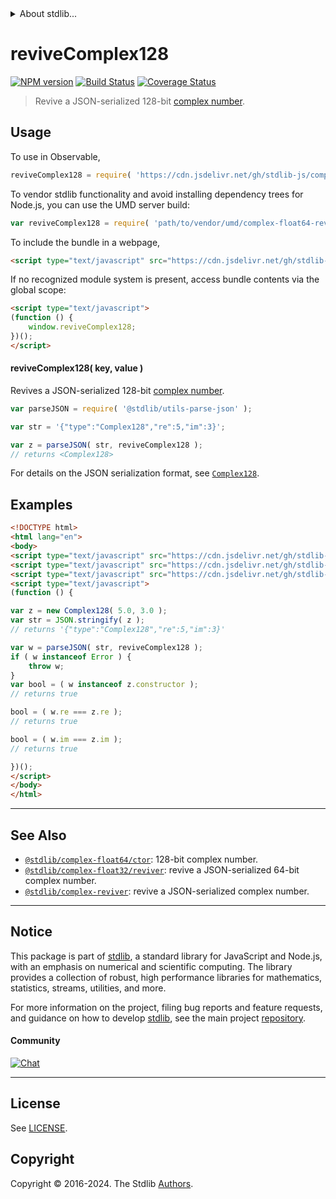 <!--

@license Apache-2.0

Copyright (c) 2018 The Stdlib Authors.

Licensed under the Apache License, Version 2.0 (the "License");
you may not use this file except in compliance with the License.
You may obtain a copy of the License at

   http://www.apache.org/licenses/LICENSE-2.0

Unless required by applicable law or agreed to in writing, software
distributed under the License is distributed on an "AS IS" BASIS,
WITHOUT WARRANTIES OR CONDITIONS OF ANY KIND, either express or implied.
See the License for the specific language governing permissions and
limitations under the License.

-->


<details>
  <summary>
    About stdlib...
  </summary>
  <p>We believe in a future in which the web is a preferred environment for numerical computation. To help realize this future, we've built stdlib. stdlib is a standard library, with an emphasis on numerical and scientific computation, written in JavaScript (and C) for execution in browsers and in Node.js.</p>
  <p>The library is fully decomposable, being architected in such a way that you can swap out and mix and match APIs and functionality to cater to your exact preferences and use cases.</p>
  <p>When you use stdlib, you can be absolutely certain that you are using the most thorough, rigorous, well-written, studied, documented, tested, measured, and high-quality code out there.</p>
  <p>To join us in bringing numerical computing to the web, get started by checking us out on <a href="https://github.com/stdlib-js/stdlib">GitHub</a>, and please consider <a href="https://opencollective.com/stdlib">financially supporting stdlib</a>. We greatly appreciate your continued support!</p>
</details>

# reviveComplex128

[![NPM version][npm-image]][npm-url] [![Build Status][test-image]][test-url] [![Coverage Status][coverage-image]][coverage-url] <!-- [![dependencies][dependencies-image]][dependencies-url] -->

> Revive a JSON-serialized 128-bit [complex number][@stdlib/complex/float64/ctor].

<!-- Section to include introductory text. Make sure to keep an empty line after the intro `section` element and another before the `/section` close. -->

<section class="intro">

</section>

<!-- /.intro -->

<!-- Package usage documentation. -->



<section class="usage">

## Usage

To use in Observable,

```javascript
reviveComplex128 = require( 'https://cdn.jsdelivr.net/gh/stdlib-js/complex-float64-reviver@v0.0.1-umd/browser.js' )
```

To vendor stdlib functionality and avoid installing dependency trees for Node.js, you can use the UMD server build:

```javascript
var reviveComplex128 = require( 'path/to/vendor/umd/complex-float64-reviver/index.js' )
```

To include the bundle in a webpage,

```html
<script type="text/javascript" src="https://cdn.jsdelivr.net/gh/stdlib-js/complex-float64-reviver@v0.0.1-umd/browser.js"></script>
```

If no recognized module system is present, access bundle contents via the global scope:

```html
<script type="text/javascript">
(function () {
    window.reviveComplex128;
})();
</script>
```

#### reviveComplex128( key, value )

Revives a JSON-serialized 128-bit [complex number][@stdlib/complex/float64/ctor].

```javascript
var parseJSON = require( '@stdlib/utils-parse-json' );

var str = '{"type":"Complex128","re":5,"im":3}';

var z = parseJSON( str, reviveComplex128 );
// returns <Complex128>
```

For details on the JSON serialization format, see [`Complex128`][@stdlib/complex/float64/ctor].

</section>

<!-- /.usage -->

<!-- Package usage notes. Make sure to keep an empty line after the `section` element and another before the `/section` close. -->

<section class="notes">

</section>

<!-- /.notes -->

<!-- Package usage examples. -->

<section class="examples">

## Examples

<!-- eslint no-undef: "error" -->

```html
<!DOCTYPE html>
<html lang="en">
<body>
<script type="text/javascript" src="https://cdn.jsdelivr.net/gh/stdlib-js/complex-float64-ctor@umd/browser.js"></script>
<script type="text/javascript" src="https://cdn.jsdelivr.net/gh/stdlib-js/utils-parse-json@umd/browser.js"></script>
<script type="text/javascript" src="https://cdn.jsdelivr.net/gh/stdlib-js/complex-float64-reviver@v0.0.1-umd/browser.js"></script>
<script type="text/javascript">
(function () {

var z = new Complex128( 5.0, 3.0 );
var str = JSON.stringify( z );
// returns '{"type":"Complex128","re":5,"im":3}'

var w = parseJSON( str, reviveComplex128 );
if ( w instanceof Error ) {
    throw w;
}
var bool = ( w instanceof z.constructor );
// returns true

bool = ( w.re === z.re );
// returns true

bool = ( w.im === z.im );
// returns true

})();
</script>
</body>
</html>
```

</section>

<!-- /.examples -->

<!-- Section to include cited references. If references are included, add a horizontal rule *before* the section. Make sure to keep an empty line after the `section` element and another before the `/section` close. -->

<section class="references">

</section>

<!-- /.references -->

<!-- Section for related `stdlib` packages. Do not manually edit this section, as it is automatically populated. -->

<section class="related">

* * *

## See Also

-   <span class="package-name">[`@stdlib/complex-float64/ctor`][@stdlib/complex/float64/ctor]</span><span class="delimiter">: </span><span class="description">128-bit complex number.</span>
-   <span class="package-name">[`@stdlib/complex-float32/reviver`][@stdlib/complex/float32/reviver]</span><span class="delimiter">: </span><span class="description">revive a JSON-serialized 64-bit complex number.</span>
-   <span class="package-name">[`@stdlib/complex-reviver`][@stdlib/complex/reviver]</span><span class="delimiter">: </span><span class="description">revive a JSON-serialized complex number.</span>

</section>

<!-- /.related -->

<!-- Section for all links. Make sure to keep an empty line after the `section` element and another before the `/section` close. -->


<section class="main-repo" >

* * *

## Notice

This package is part of [stdlib][stdlib], a standard library for JavaScript and Node.js, with an emphasis on numerical and scientific computing. The library provides a collection of robust, high performance libraries for mathematics, statistics, streams, utilities, and more.

For more information on the project, filing bug reports and feature requests, and guidance on how to develop [stdlib][stdlib], see the main project [repository][stdlib].

#### Community

[![Chat][chat-image]][chat-url]

---

## License

See [LICENSE][stdlib-license].


## Copyright

Copyright &copy; 2016-2024. The Stdlib [Authors][stdlib-authors].

</section>

<!-- /.stdlib -->

<!-- Section for all links. Make sure to keep an empty line after the `section` element and another before the `/section` close. -->

<section class="links">

[npm-image]: http://img.shields.io/npm/v/@stdlib/complex-float64-reviver.svg
[npm-url]: https://npmjs.org/package/@stdlib/complex-float64-reviver

[test-image]: https://github.com/stdlib-js/complex-float64-reviver/actions/workflows/test.yml/badge.svg?branch=v0.0.1
[test-url]: https://github.com/stdlib-js/complex-float64-reviver/actions/workflows/test.yml?query=branch:v0.0.1

[coverage-image]: https://img.shields.io/codecov/c/github/stdlib-js/complex-float64-reviver/main.svg
[coverage-url]: https://codecov.io/github/stdlib-js/complex-float64-reviver?branch=main

<!--

[dependencies-image]: https://img.shields.io/david/stdlib-js/complex-float64-reviver.svg
[dependencies-url]: https://david-dm.org/stdlib-js/complex-float64-reviver/main

-->

[chat-image]: https://img.shields.io/gitter/room/stdlib-js/stdlib.svg
[chat-url]: https://app.gitter.im/#/room/#stdlib-js_stdlib:gitter.im

[stdlib]: https://github.com/stdlib-js/stdlib

[stdlib-authors]: https://github.com/stdlib-js/stdlib/graphs/contributors

[umd]: https://github.com/umdjs/umd
[es-module]: https://developer.mozilla.org/en-US/docs/Web/JavaScript/Guide/Modules

[deno-url]: https://github.com/stdlib-js/complex-float64-reviver/tree/deno
[deno-readme]: https://github.com/stdlib-js/complex-float64-reviver/blob/deno/README.md
[umd-url]: https://github.com/stdlib-js/complex-float64-reviver/tree/umd
[umd-readme]: https://github.com/stdlib-js/complex-float64-reviver/blob/umd/README.md
[esm-url]: https://github.com/stdlib-js/complex-float64-reviver/tree/esm
[esm-readme]: https://github.com/stdlib-js/complex-float64-reviver/blob/esm/README.md
[branches-url]: https://github.com/stdlib-js/complex-float64-reviver/blob/main/branches.md

[stdlib-license]: https://raw.githubusercontent.com/stdlib-js/complex-float64-reviver/main/LICENSE

[@stdlib/complex/float64/ctor]: https://github.com/stdlib-js/complex-float64-ctor/tree/umd

<!-- <related-links> -->

[@stdlib/complex/float32/reviver]: https://github.com/stdlib-js/complex-float32-reviver/tree/umd

[@stdlib/complex/reviver]: https://github.com/stdlib-js/complex-reviver/tree/umd

<!-- </related-links> -->

</section>

<!-- /.links -->
